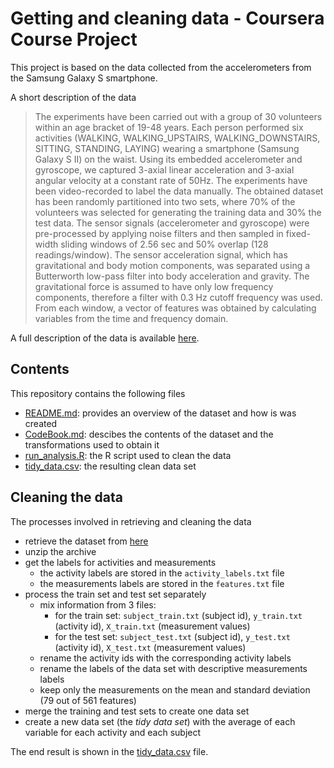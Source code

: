 # Getting and cleaning data - Coursera Course Project

This project is based on the data collected from the accelerometers from the Samsung Galaxy S smartphone.

A short description of the data
> The experiments have been carried out with a group of 30 volunteers within an age bracket of 19-48 years. Each person performed six activities (WALKING, WALKING\_UPSTAIRS, WALKING\_DOWNSTAIRS, SITTING, STANDING, LAYING) wearing a smartphone (Samsung Galaxy S II) on the waist. Using its embedded accelerometer and gyroscope, we captured 3-axial linear acceleration and 3-axial angular velocity at a constant rate of 50Hz. The experiments have been video-recorded to label the data manually. The obtained dataset has been randomly partitioned into two sets, where 70% of the volunteers was selected for generating the training data and 30% the test data. The sensor signals (accelerometer and gyroscope) were pre-processed by applying noise filters and then sampled in fixed-width sliding windows of 2.56 sec and 50% overlap (128 readings/window). The sensor acceleration signal, which has gravitational and body motion components, was separated using a Butterworth low-pass filter into body acceleration and gravity. The gravitational force is assumed to have only low frequency components, therefore a filter with 0.3 Hz cutoff frequency was used. From each window, a vector of features was obtained by calculating variables from the time and frequency domain.

A full description of the data is available [here](http://archive.ics.uci.edu/ml/datasets/Human+Activity+Recognition+Using+Smartphones).

## Contents

This repository contains the following files
* [README.md](README.md): provides an overview of the dataset and how is was created
* [CodeBook.md](CodeBook.md): descibes the contents of the dataset and the transformations used to obtain it
* [run_analysis.R](run_analysis.R): the R script used to clean the data
* [tidy_data.csv](tidy_data.csv): the resulting clean data set

## Cleaning the data

The processes involved in retrieving and cleaning the data
* retrieve the dataset from [here](https://d396qusza40orc.cloudfront.net/getdata%2Fprojectfiles%2FUCI%20HAR%20Dataset.zip)
* unzip the archive
* get the labels for activities and measurements
    * the activity labels are stored in the `activity_labels.txt` file
    * the measurements labels are stored in the `features.txt` file
* process the train set and test set separately
    * mix information from 3 files:
        * for the train set: `subject_train.txt` (subject id), `y_train.txt` (activity id), `X_train.txt` (measurement values)
        * for the test set: `subject_test.txt` (subject id), `y_test.txt` (activity id), `X_test.txt` (measurement values)
    * rename the activity ids with the corresponding activity labels
    * rename the labels of the data set with descriptive measurements labels
    * keep only the measurements on the mean and standard deviation (79 out of 561 features)
* merge the training and test sets to create one data set
* create a new data set (the *tidy data set*) with the average of each variable for each activity and each subject

The end result is shown in the [tidy_data.csv](tidy_data.csv) file.
